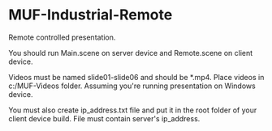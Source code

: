 # MUF-Industrial-Remote
Remote controlled presentation.

You should run Main.scene on server device and Remote.scene on client device.

Videos must be named slide01-slide06 and should be *.mp4. Place videos in c:/MUF-Videos folder. Assuming you're running presentation
on Windows device.

You must also create ip_address.txt file and put it in the root folder of your client device build.
File must contain server's ip_address.
 
